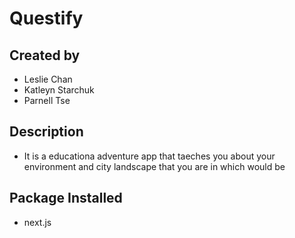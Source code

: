 # Questify
## Created by
- Leslie Chan
- Katleyn Starchuk
- Parnell Tse

## Description
- It is a educationa adventure app that taeches you about your environment and city landscape that you are in which would be 

## Package Installed
- next.js